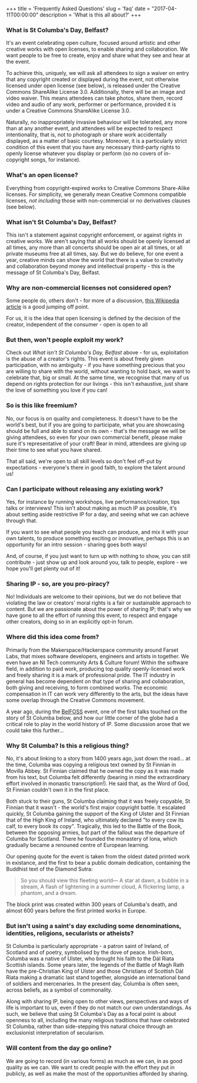 +++
title = 'Frequently Asked Questions'
slug = 'faq'
date = "2017-04-11T00:00:00"
description = 'What is this all about?'
+++
### What is St Columba's Day, Belfast?

It's an event celebrating open culture, focused around artistic and other creative works with open licenses, to enable sharing and collaboration. We want people to be free to create, enjoy and share what they see and hear at the event.

To achieve this, uniquely, we will ask all attendees to sign a waiver on entry that any copyright created or displayed during the event, not otherwise licensed under open license (see below), is released under the Creative Commons ShareAlike License 3.0. Additionally, there will be an image and video waiver. This means attendees can take photos, share them, record video and audio of any work, performer or performance, provided it is under a Creative Commons ShareAlike License 3.0.

Naturally, no inappropriately invasive behaviour will be tolerated, any more than at any another event, and attendees will be expected to respect intentionality, that is, not to photograph or share work accidentally displayed, as a matter of basic courtesy. Moreover, it is a particularly strict condition of this event that you have any necessary third-party rights to openly license whatever you display or perform (so no covers of in-copyright songs, for instance).

### What's an open license?

Everything from copyright-expired works to Creative Commons Share-Alike licenses. For simplicity, we generally mean Creative Commons compatible licenses, _not including_ those with non-commercial or no derivatives clauses (see below).

### What isn't St Columba's Day, Belfast?

This isn't a statement against copyright enforcement, or against rights in creative works. We aren't saying that all works should be openly licensed at all times, any more than all concerts should be open air at all times, or all private museums free at all times, say. But we do believe, for one event a year, creative minds can show the world that there is a value to creativity and collaboration beyond money and intellectual property - this is the message of St Columba's Day, Belfast.

### Why are non-commercial licenses not considered open?

Some people do, others don't - for more of a discussion, [this Wikipedia article](https://en.wikipedia.org/wiki/Creative_Commons#Criticism_of_the_non-commercial_license) is a good jumping off point.

For us, it is the idea that open licensing is defined by the decision of the creator, independent of the consumer - open is open to all

### But then, won't people exploit my work?

Check out *What isn't St Columba's Day, Belfast* above - for us, exploitation is the abuse of a creator's rights. This event is about freely given participation, with no ambiguity - if you have something precious that you are willing to share with the world, without wanting to hold back, we want to celebrate that, big or small. At the same time, we recognise that many of us depend on rights protection for our livings - this isn't exhaustive, just share the love of something you love if you can!

### So is this like freemium?

No, our focus is on quality and completeness. It doesn't have to be the world's best, but if you are going to participate, what you are showcasing should be full and able to stand on its own - that's the message we will be giving attendees, so even for your own commercial benefit, please make sure it's representative of your craft! Bear in mind, attendees are giving up their time to see what you have shared.

That all said, we're open to all skill levels so don't feel off-put by expectations - everyone's there in good faith, to explore the talent around us!

### Can I participate without releasing any existing work?

Yes, for instance by running workshops, live performance/creation, tips talks or interviews! This isn't about making as much IP as possible, it's about setting aside restrictive IP for a day, and seeing what we can achieve through that.

If you want to see what people you teach can produce, and mix it with your own talents, to produce something exciting or innovative, perhaps this is an opportunity for an intro session - sharing goes both ways!

And, of course, if you just want to turn up with nothing to show, you can still contribute - just show up and look around you, talk to people, explore - we hope you'll get plenty out of it!

### Sharing IP - so, are you pro-piracy?

No! Individuals are welcome to their opinions, but we do not believe that violating the law or creators' moral rights is a fair or sustainable approach to content. But we are passionate about the power of sharing IP; that's why we have gone to all the effort of running this event, to respect and engage other creators, doing so in an explicitly opt-in forum.

### Where did this idea come from?

Primarily from the Makerspace/Hackerspace community around Farset Labs, that mixes software developers, engineers and artists in together. We even have an NI Tech community Arts &amp; Culture forum! Within the software field, in addition to paid work, producing top quality openly-licensed work and freely sharing it is a mark of professional pride. The IT industry in general has become dependent on that type of sharing and collaboration, both giving and receiving, to form combined works. The economic compensation in IT can work very differently to the arts, but the ideas have some overlap through the Creative Commons movement.

A year ago, during the [BelFOSS](http://belfoss.eeecs.qub.ac.uk) event, one of the first talks touched on the story of St Columba below, and how our little corner of the globe had a critical role to play in the world history of IP. Some discussion arose that we could take this further...

### Why St Columba? Is this a religious thing?

No, it's about linking to a story from 1400 years ago, just down the road... at the time, Columba was copying a religious text owned by St Finnian in Movilla Abbey. St Finnian claimed that he owned the copy as it was made from his text, but Columba felt differently (bearing in mind the extraordinary effort involved in monastic transcription!). He said that, as the Word of God, St Finnian couldn't own it in the first place.

Both stuck to their guns, St Columba claiming that it was freely copyable, St Finnian that it wasn't - the world's first major copyright battle. It escalated quickly, St Columba gaining the support of the King of Ulster and St Finnian that of the High King of Ireland, who ultimately declared "to every cow its calf, to every book its copy". Tragically, this led to the Battle of the Book, between the opposing armies, but part of the fallout was the departure of Columba for Scotland. There he founded the monastery of Iona, which gradually became a renouned centre of European learning.

Our opening quote for the event is taken from the oldest dated printed work in existance, and the first to bear a public domain dedication, containing the Buddhist text of the Diamond Sutra:

> So you should view this fleeting world—
> A star at dawn, a bubble in a stream,
> A flash of lightening in a summer cloud,
> A flickering lamp, a phantom, and a dream.

The block print was created within 300 years of Columba's death, and almost 600 years before the first printed works in Europe.

### But isn't using a saint's day excluding some denominations, identities, religions, secularists or atheists?

St Columba is particularly appropriate - a patron saint of Ireland, of Scotland and of poetry, symbolised by the dove of peace. Irish-born, Columba was a native of Ulster, who brought his faith to the Dál Riata Scottish islands. Some years later, the legends of the Battle of Magh Rath have the pre-Christian King of Ulster and those Christians of Scottish Dál Riata making a dramatic last stand together, alongside an international band of soldiers and mercenaries. In the present day, Columba is often seen, across beliefs, as a symbol of commonality.

Along with sharing IP, being open to other views, perspectives and ways of life is important to us, even if they do not match our own understandings. As such, we believe that using St Columba's Day as a focal point is about openness to all, including the many religious traditions that have celebrated St Columba, rather than side-stepping this natural choice through an exclusionist interpretation of secularism.

### Will content from the day go online?

We are going to record (in various forms) as much as we can, in as good quality as we can. We want to credit people with the effort they put in publicly, as well as make the most of the  opportunities afforded by sharing.
